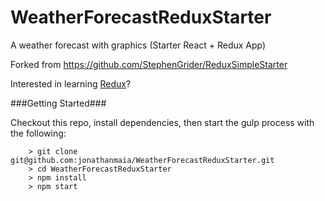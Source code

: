 # WeatherForecastReduxStarter

A weather forecast with graphics (Starter React + Redux App)

Forked from https://github.com/StephenGrider/ReduxSimpleStarter

Interested in learning [Redux](https://www.udemy.com/react-redux/)?

###Getting Started###

Checkout this repo, install dependencies, then start the gulp process with the following:

```
	> git clone git@github.com:jonathanmaia/WeatherForecastReduxStarter.git
	> cd WeatherForecastReduxStarter
	> npm install
	> npm start
```
